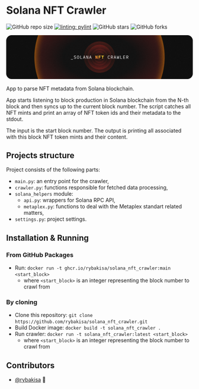 # Solana NFT Crawler

<!--- These are examples. See https://shields.io for others or to customize this set of shields. You might want to include dependencies, project status and licence info here --->
![GitHub repo size](https://img.shields.io/github/repo-size/rybakisa/solana_nft_crawler)
[![linting: pylint](https://img.shields.io/badge/linting-pylint-yellowgreen)](https://github.com/PyCQA/pylint)
![GitHub stars](https://img.shields.io/github/stars/rybakisa/solana_nft_crawler?style=social)
![GitHub forks](https://img.shields.io/github/forks/rybakisa/solana_nft_crawler?style=social)

![Solana NFT Crawler](https://github.com/rybakisa/solana_nft_crawler/blob/main/assets/logo.png)

App to parse NFT metadata from Solana blockchain.

App starts listening to block production in Solana blockchain from the N-th block and then syncs up to the current block number.
The script catches all NFT mints and print an array of NFT token ids and their metadata to the stdout.

The input is the start block number.
The output is printing all associated with this block NFT token mints and their content.

## Projects structure

Project consists of the following parts:
* `main.py`: an entry point for the crawler,
* `crawler.py`: functions responsible for fetched data processing,
* `solana_helpers` module:
   * `api.py`: wrappers for Solana RPC API,
   * `metaplex.py`: functions to deal with the Metaplex standart related matters,
* `settings.py`: project settings.


## Installation & Running
### From GitHub Packages
* Run: `docker run -t ghcr.io/rybakisa/solana_nft_crawler:main <start_block>`
  *  where `<start_block>` is an integer representing the block number to crawl from

### By cloning
* Clone this repository: `git clone https://github.com/rybakisa/solana_nft_crawler.git`
* Build Docker image: `docker build -t solana_nft_crawler .`
* Run crawler: `docker run -t solana_nft_crawler:latest <start_block>`
  * where `<start_block>` is an integer representing the block number to crawl from

## Contributors
* [@rybakisa](https://github.com/rybakisa) 📖
